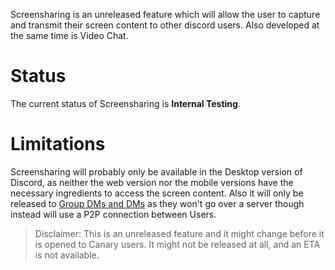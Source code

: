 <!-- TITLE: Screensharing -->
<!-- SUBTITLE: Coming Soon! -->

Screensharing is an unreleased feature which will allow the user to capture and transmit their screen content to other discord users. Also developed at the same time is Video Chat.

# Status
The current status of Screensharing is **Internal Testing**.
# Limitations
Screensharing will probably only be available in the Desktop version of Discord, as neither the web version nor the mobile versions have the necessary ingredients to access the screen content. Also it will only be released to [Group DMs and DMs](/direct-messages) as they won't go over a server though instead will use a P2P connection between Users.

> Disclaimer: This is an unreleased feature and it might change before it is opened to Canary users. It might not be released at all, and an ETA is not available.